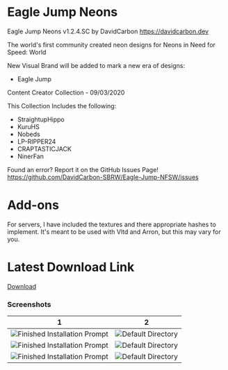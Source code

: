 # Eagle Jump Neons

Eagle Jump Neons v1.2.4.SC
by DavidCarbon
https://davidcarbon.dev

The world's first community created neon designs for Neons in Need for Speed: World

New Visual Brand will be added to mark a new era of designs:
- Eagle Jump

Content Creator Collection - 09/03/2020

This Collection Includes the following:
- StraightupHippo
- KuruHS
- Nobeds
- LP-RIPPER24
- CRAPTASTICJACK
- NinerFan

Found an error? Report it on the GitHub Issues Page!
https://github.com/DavidCarbon-SBRW/Eagle-Jump-NFSW/issues

# Add-ons

For servers, I have included the textures and there appropriate hashes to implement. It's meant to be used with Vltd and Arron, but this may vary for you.

# Latest Download Link

[Download](https://github.com/1DavidCarbon/Eagle-Jump-NFSW/archive/Collections.zip)

### Screenshots
1             |  2
:-------------------------:|:-------------------------:
![Finished Installation Prompt](https://rawcdn.githack.com/1DavidCarbon/Eagle-Jump-NFSW/master/.github/Images/nfsw158.jpg) | ![Default Directory](https://rawcdn.githack.com/1DavidCarbon/Eagle-Jump-NFSW/master/.github/Images/nfsw159.jpg)
![Finished Installation Prompt](https://rawcdn.githack.com/1DavidCarbon/Eagle-Jump-NFSW/master/.github/Images/nfsw164.jpg) | ![Default Directory](https://rawcdn.githack.com/1DavidCarbon/Eagle-Jump-NFSW/master/.github/Images/nfsw161.jpg)
![Finished Installation Prompt](https://rawcdn.githack.com/1DavidCarbon/Eagle-Jump-NFSW/master/.github/Images/nfsw162.jpg) | ![Default Directory](https://rawcdn.githack.com/1DavidCarbon/Eagle-Jump-NFSW/master/.github/Images/nfsw163.jpg)
